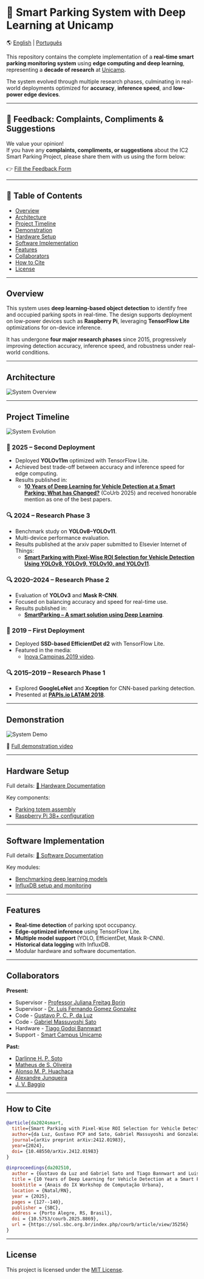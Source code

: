 # 🚗 Smart Parking System with Deep Learning at Unicamp
🌎 [English](./README.md) | [Português](./README_pt.md)

This repository contains the complete implementation of a **real-time smart parking monitoring system** using **edge computing and deep learning**, representing a **decade of research** at [Unicamp](https://www.unicamp.br/).  

The system evolved through multiple research phases, culminating in real-world deployments optimized for **accuracy**, **inference speed**, and **low-power edge devices**.

---

## 📝 Feedback: Complaints, Compliments & Suggestions

We value your opinion!  
If you have any **complaints, compliments, or suggestions** about the IC2 Smart Parking Project, please share them with us using the form below:

👉 [Fill the Feedback Form](https://docs.google.com/forms/d/e/1FAIpQLSddZz8VQ70wRrH3bNkHJdl047nvhdn9_KWcyulvhRllvPTyZA/viewform?usp=header)

---
## 📑 Table of Contents
- [Overview](#overview)
- [Architecture](#architecture)
- [Project Timeline](#project-timeline)
- [Demonstration](#demonstration)
- [Hardware Setup](#hardware-setup)
- [Software Implementation](#software-implementation)
- [Features](#features)
- [Collaborators](#collaborators)
- [How to Cite](#how-to-cite)
- [License](#license)

---

## Overview

This system uses **deep learning-based object detection** to identify free and occupied parking spots in real-time. The design supports deployment on low-power devices such as **Raspberry Pi**, leveraging **TensorFlow Lite** optimizations for on-device inference.  

It has undergone **four major research phases** since 2015, progressively improving detection accuracy, inference speed, and robustness under real-world conditions.

---

## Architecture
![System Overview](assets/docs/system_architecture.png)  

---

## Project Timeline

![System Evolution](assets/docs/system_evolution.png)  

### 🚀 2025 – Second Deployment
- Deployed **YOLOv11m** optimized with TensorFlow Lite.
- Achieved best trade-off between accuracy and inference speed for edge computing.
- Results published in:
  - **[10 Years of Deep Learning for Vehicle Detection at a Smart Parking: What has Changed?](https://sol.sbc.org.br/index.php/courb/article/view/35256)** (CoUrb 2025) and received honorable mention as one of the best papers.

### 🔍 2024 – Research Phase 3
- Benchmark study on **YOLOv8–YOLOv11**.
- Multi-device performance evaluation.
- Results published at the arxiv paper submitted to Elsevier Internet of Things:
  - **[Smart Parking with Pixel-Wise ROI Selection for Vehicle Detection Using YOLOv8, YOLOv9, YOLOv10, and YOLOv11](https://arxiv.org/abs/2412.01983)**.

### 🔍 2020–2024 – Research Phase 2
- Evaluation of **YOLOv3** and **Mask R-CNN**.
- Focused on balancing accuracy and speed for real-time use.
- Results published in:
  - **[SmartParking – A smart solution using Deep Learning](https://smartcampus.prefeitura.unicamp.br/pub/artigos_relatorios/PFG_Joao_Victor_Estacionamento_Inteligente.pdf)**.

### 🚀 2019 – First Deployment
- Deployed **SSD-based EfficientDet d2** with TensorFlow Lite.
- Featured in the media:
  - [Inova Campinas 2019 video](https://youtu.be/_cFjeLJ9SOI?t=105).

### 🔍 2015–2019 – Research Phase 1
- Explored **GoogleLeNet** and **Xception** for CNN-based parking detection.
- Presented at **[PAPIs.io LATAM 2018](https://www.youtube.com/watch?v=vRXgc0Bvbx8)**.

---

## Demonstration
![System Demo](assets/docs/demo_system.gif)  

🎥 [Full demonstration video](https://youtu.be/7rofjEfX5fA)

---

## Hardware Setup
Full details: [📖 Hardware Documentation](hardware/)  

Key components:
- [Parking totem assembly](hardware/totem/)
- [Raspberry Pi 3B+ configuration](hardware/pi_and_camera/)

---

## Software Implementation
Full details: [📖 Software Documentation](software/)  

Key modules:
- [Benchmarking deep learning models](software/)
- [InfluxDB setup and monitoring](software/influx/)

---

## Features
- **Real-time detection** of parking spot occupancy.
- **Edge-optimized inference** using TensorFlow Lite.
- **Multiple model support** (YOLO, EfficientDet, Mask R-CNN).
- **Historical data logging** with InfluxDB.
- Modular hardware and software documentation.

---

## Collaborators

**Present:**
- Supervisor - [Professor Juliana Freitag Borin](http://lattes.cnpq.br/4534936707754253)
- Supervisor - [Dr. Luis Fernando Gomez Gonzalez](http://lattes.cnpq.br/4910241356954777)
- Code - [Gustavo P. C. P. da Luz](http://lattes.cnpq.br/3340329193414132)
- Code - [Gabriel Massuyoshi Sato](http://lattes.cnpq.br/7245309149482723)
- Hardware - [Tiago Godoi Bannwart](http://lattes.cnpq.br/4897522676378277)
- Support - [Smart Campus Unicamp]([http://lattes.cnpq.br/4897522676378277](https://smartcampus.prefeitura.unicamp.br/))


**Past:**
- [Darlinne H. P. Soto](http://lattes.cnpq.br/9411807355500538)
- [Matheus de S. Oliveira](mailto:m203407@dac.unicamp.br)
- [Alonso M. P. Huachaca](http://lattes.cnpq.br/8095974767817734)
- [Alexandre Junqueira](https://www.linkedin.com/in/alexandre-junqueira/)
- [J. V. Baggio](https://www.linkedin.com/in/joao-victor-baggio/)

---

## How to Cite

```bibtex
@article{da2024smart,
  title={Smart Parking with Pixel-Wise ROI Selection for Vehicle Detection Using YOLOv8, YOLOv9, YOLOv10, and YOLOv11},
  author={da Luz, Gustavo PCP and Sato, Gabriel Massuyoshi and Gonzalez, Luis Fernando Gomez and Borin, Juliana Freitag},
  journal={arXiv preprint arXiv:2412.01983},
  year={2024},
  doi= {10.48550/arXiv.2412.01983}
}

@inproceedings{da202510,
  author = {Gustavo da Luz and Gabriel Sato and Tiago Bannwart and Luis Gonzalez and Juliana Borin},
  title = {10 Years of Deep Learning for Vehicle Detection at a Smart Parking : What has Changed?},
  booktitle = {Anais do IX Workshop de Computação Urbana},
  location = {Natal/RN},
  year = {2025},
  pages = {127--140},
  publisher = {SBC},
  address = {Porto Alegre, RS, Brasil},
  doi = {10.5753/courb.2025.8869},
  url = {https://sol.sbc.org.br/index.php/courb/article/view/35256}
}
```

---

## License
This project is licensed under the [MIT License](LICENSE).
